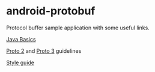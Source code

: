 # android-protobuf

Protocol buffer sample application with some useful links.

[Java Basics][Proto_Java]

[Proto 2][Proto_2] and [Proto 3][Proto_3] guidelines

[Style guide][STYLE_GUIDE]











[Proto_Java]: https://developers.google.com/protocol-buffers/docs/javatutorial
[Proto_2]: https://developers.google.com/protocol-buffers/docs/proto
[Proto_3]: https://developers.google.com/protocol-buffers/docs/proto3
[STYLE_GUIDE]: https://developers.google.com/protocol-buffers/docs/style

